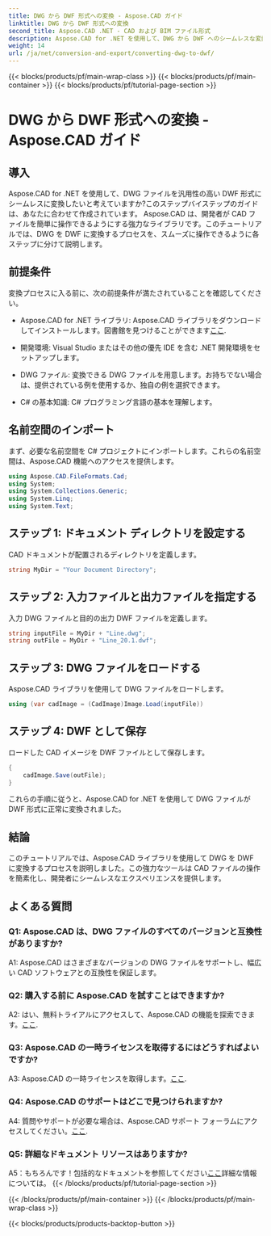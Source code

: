 ```yaml
---
title: DWG から DWF 形式への変換 - Aspose.CAD ガイド
linktitle: DWG から DWF 形式への変換
second_title: Aspose.CAD .NET - CAD および BIM ファイル形式
description: Aspose.CAD for .NET を使用して、DWG から DWF へのシームレスな変換を試してください。ステップバイステップのガイドに従って、手間のかからない体験をしてください。
weight: 14
url: /ja/net/conversion-and-export/converting-dwg-to-dwf/
---
```


{{< blocks/products/pf/main-wrap-class >}}
{{< blocks/products/pf/main-container >}}
{{< blocks/products/pf/tutorial-page-section >}}

# DWG から DWF 形式への変換 - Aspose.CAD ガイド

## 導入

Aspose.CAD for .NET を使用して、DWG ファイルを汎用性の高い DWF 形式にシームレスに変換したいと考えていますか?このステップバイステップのガイドは、あなたに合わせて作成されています。 Aspose.CAD は、開発者が CAD ファイルを簡単に操作できるようにする強力なライブラリです。このチュートリアルでは、DWG を DWF に変換するプロセスを、スムーズに操作できるように各ステップに分けて説明します。

## 前提条件

変換プロセスに入る前に、次の前提条件が満たされていることを確認してください。

-  Aspose.CAD for .NET ライブラリ: Aspose.CAD ライブラリをダウンロードしてインストールします。図書館を見つけることができます[ここ](https://releases.aspose.com/cad/net/).

- 開発環境: Visual Studio またはその他の優先 IDE を含む .NET 開発環境をセットアップします。

- DWG ファイル: 変換できる DWG ファイルを用意します。お持ちでない場合は、提供されている例を使用するか、独自の例を選択できます。

- C# の基本知識: C# プログラミング言語の基本を理解します。

## 名前空間のインポート

まず、必要な名前空間を C# プロジェクトにインポートします。これらの名前空間は、Aspose.CAD 機能へのアクセスを提供します。

```csharp
using Aspose.CAD.FileFormats.Cad;
using System;
using System.Collections.Generic;
using System.Linq;
using System.Text;
```

## ステップ 1: ドキュメント ディレクトリを設定する

CAD ドキュメントが配置されるディレクトリを定義します。

```csharp
string MyDir = "Your Document Directory";
```

## ステップ 2: 入力ファイルと出力ファイルを指定する

入力 DWG ファイルと目的の出力 DWF ファイルを定義します。

```csharp
string inputFile = MyDir + "Line.dwg";
string outFile = MyDir + "Line_20.1.dwf";
```

## ステップ 3: DWG ファイルをロードする

Aspose.CAD ライブラリを使用して DWG ファイルをロードします。

```csharp
using (var cadImage = (CadImage)Image.Load(inputFile))
```

## ステップ 4: DWF として保存

ロードした CAD イメージを DWF ファイルとして保存します。

```csharp
{
    cadImage.Save(outFile);
}
```

これらの手順に従うと、Aspose.CAD for .NET を使用して DWG ファイルが DWF 形式に正常に変換されました。

## 結論

このチュートリアルでは、Aspose.CAD ライブラリを使用して DWG を DWF に変換するプロセスを説明しました。この強力なツールは CAD ファイルの操作を簡素化し、開発者にシームレスなエクスペリエンスを提供します。

## よくある質問

### Q1: Aspose.CAD は、DWG ファイルのすべてのバージョンと互換性がありますか?

A1: Aspose.CAD はさまざまなバージョンの DWG ファイルをサポートし、幅広い CAD ソフトウェアとの互換性を保証します。

### Q2: 購入する前に Aspose.CAD を試すことはできますか?

 A2: はい、無料トライアルにアクセスして、Aspose.CAD の機能を探索できます。[ここ](https://releases.aspose.com/).

### Q3: Aspose.CAD の一時ライセンスを取得するにはどうすればよいですか?

 A3: Aspose.CAD の一時ライセンスを取得します。[ここ](https://purchase.aspose.com/temporary-license/).

### Q4: Aspose.CAD のサポートはどこで見つけられますか?

A4: 質問やサポートが必要な場合は、Aspose.CAD サポート フォーラムにアクセスしてください。[ここ](https://forum.aspose.com/c/cad/19).

### Q5: 詳細なドキュメント リソースはありますか?

 A5：もちろんです！包括的なドキュメントを参照してください[ここ](https://reference.aspose.com/cad/net/)詳細な情報については。
{{< /blocks/products/pf/tutorial-page-section >}}

{{< /blocks/products/pf/main-container >}}
{{< /blocks/products/pf/main-wrap-class >}}

{{< blocks/products/products-backtop-button >}}
